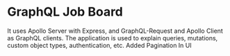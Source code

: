 # GraphQL Job Board

It uses Apollo Server with Express, and GraphQL-Request and Apollo Client as GraphQL clients. The application is used to explain queries, mutations, custom object types, authentication, etc.
Added Pagination In UI



